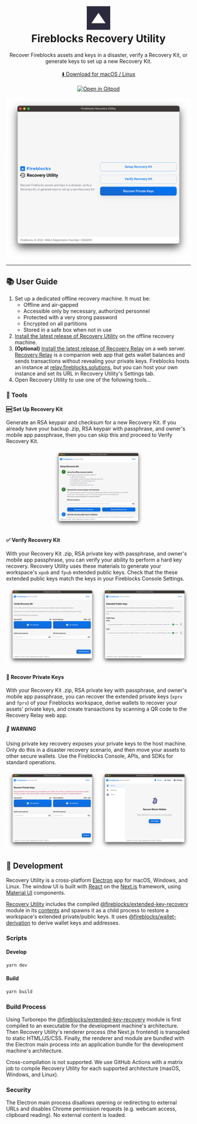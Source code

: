 <h1 align="center">
  <img src="../recovery-relay/public/icons/192x192.png" width="64px" height="64px" />
  <br />
  Fireblocks Recovery Utility
</h1>

<p align="center">
  Recover Fireblocks assets and keys in a disaster, verify a Recovery Kit, or generate keys to set up a new Recovery Kit.
  <br />
  <br />
  <a href="https://github.com/fireblocks/recovery/releases">
    ⬇️ Download for macOS / Linux
  </a>
  <br />
  <br />
  <a href="https://gitpod.io/#https://github.com/fireblocks/recovery/tree/main/" target="_blank">
    <img src="https://gitpod.io/button/open-in-gitpod.svg" alt="Open in Gitpod" />
  </a>
  <br />
  <br />
  <a href="#" target="_blank">
    <img src="../../docs/img/splash.png" alt="Screenshot" />
  </a>
</p>

---

## 📚 User Guide

1. Set up a dedicated offline recovery machine. It must be:
   - Offline and air-gapped
   - Accessible only by necessary, authorized personnel
   - Protected with a very strong password
   - Encrypted on all partitions
   - Stored in a safe box when not in use
2. [Install the latest release of Recovery Utility](https://github.com/fireblocks/recovery/releases) on the offline recovery machine.
3. **(Optional)** [Install the latest release of Recovery Relay](https://github.com/fireblocks/recovery/releases) on a web server. [Recovery Relay](../recovery-relay/) is a companion web app that gets wallet balances and sends transactions without revealing your private keys. Fireblocks hosts an instance at [relay.fireblocks.solutions](https://relay.fireblocks.solutions), but you can host your own instance and set its URL in Recovery Utility's Settings tab.
4. Open Recovery Utility to use one of the following tools...

### 🧰 Tools

#### 🆕 Set Up Recovery Kit

Generate an RSA keypair and checksum for a new Recovery Kit. If you already have your backup .zip, RSA keypair with passphrase, and owner's mobile app passphrase, then you can skip this and proceed to Verify Recovery Kit.

<p align="center">
  <img width="49.15%" src="../../docs/img/setup.png" alt="Set Up Recovery Kit" />
</p>

#### ✅ Verify Recovery Kit

With your Recovery Kit .zip, RSA private key with passphrase, and owner's mobile app passphrase, you can verify your ability to perform a hard key recovery. Recovery Utility uses these materials to generate your workspace's `xpub` and `fpub` extended public keys. Check that the these extended public keys match the keys in your Fireblocks Console Settings.

<p align="center">
  <img width="49.15%" src="../../docs/img/verify.png" alt="Verify Recovery Kit" />
  <img width="49.15%" src="../../docs/img/public-keys.png" alt="Extended Public Keys" />
</p>

#### 🔑 Recover Private Keys

With your Recovery Kit .zip, RSA private key with passphrase, and owner's mobile app passphrase, you can recover the extended private keys (`xprv` and `fprv`) of your Fireblocks workspace, derive wallets to recover your assets' private keys, and create transactions by scanning a QR code to the Recovery Relay web app.

##### 🚨 WARNING

Using private key recovery exposes your private keys to the host machine. Only do this in a disaster recovery scenario, and then move your assets to other secure wallets. Use the Fireblocks Console, APIs, and SDKs for standard operations.

<p align="center">
  <img width="49.15%" src="../../docs/img/recover.png" alt="Recover Private Keys" />
  <img width="49.15%" src="../../docs/img/assets.png" alt="Recover Bitcoin Wallets" />
</p>

## 🔨 Development

Recovery Utility is a cross-platform [Electron](https://www.electronjs.org/) app for macOS, Windows, and Linux. The window UI is built with [React](https://reactjs.org/) on the [Next.js](https://nextjs.org/) framework, using [Material UI](https://mui.com/material-ui/getting-started/overview/) components.

[Recovery Utility](../recovery-utility/) includes the compiled [@fireblocks/extended-key-recovery](../../packages/extended-key-recovery/) module in its [contents](https://www.electron.build/configuration/contents.html#extrafiles) and spawns it as a child process to restore a workspace's extended private/public keys. It uses [@fireblocks/wallet-derivation](../../packages/wallet-derivation/) to derive wallet keys and addresses.

### Scripts

#### Develop

```sh
yarn dev
```

#### Build

```sh
yarn build
```

### Build Process

Using Turborepo the [@fireblocks/extended-key-recovery](../../packages/extended-key-recovery/) module is first compiled to an executable for the development machine's architecture. Then Recovery Utility's renderer process (the Next.js frontend) is transpiled to static HTML/JS/CSS. Finally, the renderer and module are bundled with the Electron main process into an application bundle for the development machine's architecture.

Cross-compilation is not supported. We use GitHub Actions with a matrix job to compile Recovery Utility for each supported architecture (masOS, Windows, and Linux).

### Security

The Electron main process disallows opening or redirecting to external URLs and disables Chrome permission requests (e.g. webcam access, clipboard reading). No external content is loaded.

